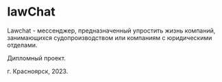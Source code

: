 # lawChat 
Lawchat - мессенджер, предназначенный упростить жизнь компаний, занимающихся судопроизводством или компаниям с юридическими отделами.

Дипломный проект. 

г. Красноярск, 2023.

